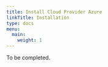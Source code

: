 ```yaml
---
title: Install Cloud Provider Azure
linkTitle: Installation
type: docs
menu:
  main:
    weight: 1
---
```



To be completed.
